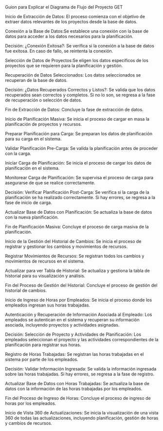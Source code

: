Guion para Explicar el Diagrama de Flujo del Proyecto GET

Inicio de Extracción de Datos: El proceso comienza con el objetivo de extraer datos relevantes de los proyectos desde la base de datos.

Conexión a la Base de Datos:Se establece una conexión con la base de datos para acceder a los datos necesarios para la planificación.

Decisión: ¿Conexión Exitosa?: Se verifica si la conexión a la base de datos fue exitosa. En caso de fallo, se reintenta la conexión.

Selección de Datos de Proyectos:Se eligen los datos específicos de los proyectos que se requieren para la planificación y gestión.

Recuperación de Datos Seleccionados: Los datos seleccionados se recuperan de la base de datos.

Decisión: ¿Datos Recuperados Correctos y Listos?: Se valida que los datos recuperados sean correctos y completos. Si no lo son, se regresa a la fase de recuperación o selección de datos.

Fin de Extracción de Datos: Concluye la fase de extracción de datos.

Inicio de Planificación Masiva: Se inicia el proceso de cargar en masa la planificación de proyectos y recursos.

Preparar Planificación para Carga: Se preparan los datos de planificación para su carga en el sistema.

Validar Planificación Pre-Carga: Se valida la planificación antes de proceder con la carga.

Iniciar Carga de Planificación: Se inicia el proceso de cargar los datos de planificación en el sistema.

Monitorear Carga de Planificación: Se supervisa el proceso de carga para asegurarse de que se realice correctamente.

Decisión: Verificar Planificación Post-Carga: Se verifica si la carga de la planificación se ha realizado correctamente. Si hay errores, se regresa a la fase de inicio de carga.

Actualizar Base de Datos con Planificación: Se actualiza la base de datos con la nueva planificación.

Fin de Planificación Masiva: Concluye el proceso de carga masiva de la planificación.

Inicio de la Gestión del Historial de Cambios: Se inicia el proceso de registrar y gestionar los cambios y movimientos de recursos.

Registrar Movimientos de Recursos: Se registran todos los cambios y movimientos de recursos en el sistema.

Actualizar para ver Tabla de Historial: Se actualiza y gestiona la tabla de historial para su visualización y análisis.

Fin del Proceso de Gestión del Historial: Concluye el proceso de gestión del historial de cambios.

Inicio de Ingreso de Horas por Empleados: Se inicia el proceso donde los empleados ingresan sus horas trabajadas.

Autenticación y Recuperación de Información Asociada al Empleado: Los empleados se autentican en el sistema y recuperan su información asociada, incluyendo proyectos y actividades asignadas.

Decisión: Selección de Proyecto y Actividades de Planificación: Los empleados seleccionan el proyecto y las actividades correspondientes de la planificación para registrar sus horas.

Registro de Horas Trabajadas: Se registran las horas trabajadas en el sistema por parte de los empleados.

Decisión: Validar Información Ingresada: Se valida la información ingresada sobre las horas trabajadas. Si hay errores, se regresa a la fase de registro.

Actualizar Base de Datos con Horas Trabajadas: Se actualiza la base de datos con la información de las horas trabajadas por los empleados.

Fin del Proceso de Ingreso de Horas: Concluye el proceso de ingreso de horas por los empleados.

Inicio de Vista 360 de Actualizaciones: Se inicia la visualización de una vista 360 de todas las actualizaciones, incluyendo planificación, gestión de horas y cambios de recursos.